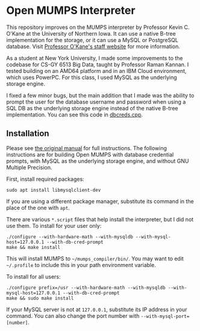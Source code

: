 # Open MUMPS Interpreter

This repository improves on the MUMPS interpreter by Professor Kevin C. O'Kane
at the University of Northern Iowa. It can use a native B-tree implementation
for the storage, or it can use a MySQL or PostgreSQL database. Visit [Professor
O'Kane's staff website](https://www.cs.uni.edu/~okane/) for more information.

As a student at New York University, I made some improvements to the codebase
for CS-GY 6513 Big Data, taught by Professor Raman Kannan. I tested building on
an AMD64 platform and in an IBM Cloud environment, which uses PowerPC. For this
class, I used MySQL as the underlying storage engine.

I fixed a few minor bugs, but the main addition that I made was the ability to
prompt the user for the database username and password when using a SQL DB as
the underlying storage engine instead of the native B-tree implementation. You
can see this code in [dbcreds.cpp](dbcreds.cpp).

## Installation

Please see [the original manual](doc/ReadMe.pdf) for full instructions. The
following instructions are for building Open MUMPS with database credential
prompts, with MySQL as the underlying storage engine, and without GNU
Multiple Precision.

First, install required packages:

    sudo apt install libmysqlclient-dev

If you are using a different package manager, substitute its command in the
place of the one with `apt`.

There are various `*.script` files that help install the interpreter, but I did
not use them. To install for your user only:

    ./configure --with-hardware-math --with-mysqldb --with-mysql-host=127.0.0.1 --with-db-cred-prompt
    make && make install

This will install MUMPS to `~/mumps_compiler/bin/`. You may want to edit
`~/.profile` to include this in your path environment variable.

To install for all users:

    ./configure prefix=/usr --with-hardware-math --with-mysqldb --with-mysql-host=127.0.0.1 --with-db-cred-prompt
    make && sudo make install

If your MySQL server is not at `127.0.0.1`, substitute its IP address in your
command. You can also change the port number with `--with-mysql-port=[number]`.

